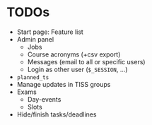 
TODOs
=====

* Start page: Feature list
* Admin panel
  * Jobs
  * Course acronyms (+csv export)
  * Messages (email to all or specific users)
  * Login as other user (`$_SESSION`, ...)
* `planned_ts`
* Manage updates in TISS groups
* Exams
  * Day-events
  * Slots
* Hide/finish tasks/deadlines

